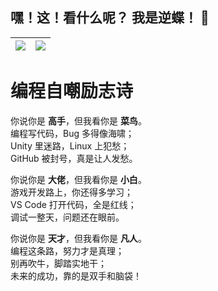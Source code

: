 ## 嘿！这！看什么呢？ 我是逆蝶！ 👋

| <img align="center" src="https://github-readme-stats.vercel.app/api?username=zhishifenzi8266&show_icons=true&show_icons=true&include_all_commits=true&hide_border=true&theme=transparent" /> | <img align="center" src="https://github-readme-stats.vercel.app/api/top-langs/?username=zhishifenzi8266&layout=compact&langs_count=8&hide_border=true&theme=transparent" /> |
| ------------- | ------------- |



# 编程自嘲励志诗

你说你是 **高手**，但我看你是 **菜鸟**。  
编程写代码，Bug 多得像海啸；  
Unity 里迷路，Linux 上犯愁；  
GitHub 被封号，真是让人发愁。

你说你是 **大佬**，但我看你是 **小白**。  
游戏开发路上，你还得多学习；  
VS Code 打开代码，全是红线；  
调试一整天，问题还在眼前。

你说你是 **天才**，但我看你是 **凡人**。  
编程这条路，努力才是真理；  
别再吹牛，脚踏实地干；  
未来的成功，靠的是双手和脑袋！

